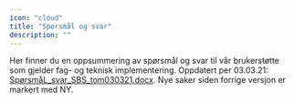 ```yaml
---
icon: "cloud"
title: "Spørsmål og svar"
description: ""
---
```

Her finner du en oppsummering av spørsmål og svar til vår brukerstøtte som gjelder fag- og teknisk implementering. Oppdatert per 03.03.21: [SpørsmåL_svar_SBS_tom030321.docx](SpørsmåL_svar_SBS_tom030321.docx). Nye saker siden forrige versjon er markert med NY.
